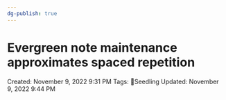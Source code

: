 ```yaml
---
dg-publish: true
---
```


# Evergreen note maintenance approximates spaced repetition

Created: November 9, 2022 9:31 PM
Tags: 🌱Seedling
Updated: November 9, 2022 9:44 PM